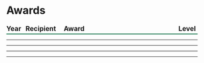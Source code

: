 # Awards

<div class="award-table">
  <div class="year">Year</div>
  <div class="recipient">Recipient</div>
  <div class="award">Award</div>
  <div class="level">Level</div>
</div>

<Award
    recipient="Quinton Qu"
    award="Neukom Research Prize: OUTSTANDING GRADUATE RESEARCH IN COMPUTATIONAL SCIENCE"
    level="3rd Prize"
    url="https://web.cs.dartmouth.edu/news/2024/06/kudos-neukom-prize-winners"
    year="2024"
/>

---

<Award
    recipient="Yunzi Shi"
    award="MSDA Outstanding Thesis Awards"
    year="2024"
/>

---

<Award
    recipient="Yunzi Shi"
    award="ICCP 2024 Student Travel Award"
    url="https://iccp-conference.org/iccp2024/student-travel-award/"
    year="2024"
/>

---

<Award
    recipient="Sarah Friday"
    award="NECV 2023 Best Poster"
    url="https://necv2023.github.io/"
    year="2023"
    level="Honorable Mention"
/>

---



<script setup>
import Award from '../../components/Award.vue'
</script>

<style>
.award-table div {
  font-size: 1.25em; 
  font-weight: bold; 
  line-height: 1.5;
  border-bottom: 2px solid #00693e;
}

.award-table {
  width: 100%;
  display: table;
}

.award-table .year {
  display: table-cell;
  width: 10%;
}

.award-table .recipient {
  display: table-cell;
  width: 20%;
}

.award-table .award {
  display: table-cell;
  width: 60%;
}

.award-table .level {
  display: table-cell;
  width: 10%;
}

</style>
